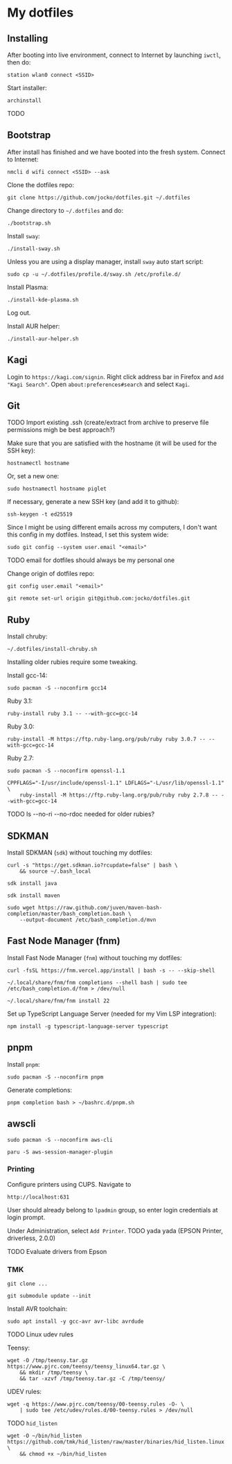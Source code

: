# My dotfiles

## Installing

After booting into live environment, connect to Internet by launching `iwctl`, then do:

    station wlan0 connect <SSID>

Start installer:

    archinstall

TODO

## Bootstrap

After install has finished and we have booted into the fresh system. Connect to
Internet:

    nmcli d wifi connect <SSID> --ask

Clone the dotfiles repo:

    git clone https://github.com/jocko/dotfiles.git ~/.dotfiles

Change directory to `~/.dotfiles` and do:

    ./bootstrap.sh

Install `sway`:

    ./install-sway.sh

Unless you are using a display manager, install `sway` auto start script:

    sudo cp -u ~/.dotfiles/profile.d/sway.sh /etc/profile.d/

Install Plasma:

    ./install-kde-plasma.sh

Log out.

Install AUR helper:

    ./install-aur-helper.sh

## Kagi

Login to `https://kagi.com/signin`. Right click address bar in Firefox and `Add
"Kagi Search"`. Open `about:preferences#search` and select `Kagi`.

## Git

TODO Import existing .ssh (create/extract from archive to preserve file permissions migh be best approach?)

Make sure that you are satisfied with the hostname (it will be used for
the SSH key):

    hostnamectl hostname

Or, set a new one:

    sudo hostnamectl hostname piglet

If necessary, generate a new SSH key (and add it to github):

    ssh-keygen -t ed25519

Since I might be using different emails across my computers, I don't want this
config in my dotfiles. Instead, I set this system wide:

    sudo git config --system user.email "<email>"

TODO email for dotfiles should always be my personal one

Change origin of dotfiles repo:

    git config user.email "<email>"

    git remote set-url origin git@github.com:jocko/dotfiles.git

## Ruby

Install chruby:

    ~/.dotfiles/install-chruby.sh

Installing older rubies require some tweaking.

Install gcc-14:

    sudo pacman -S --noconfirm gcc14

Ruby 3.1:

    ruby-install ruby 3.1 -- --with-gcc=gcc-14

Ruby 3.0:

    ruby-install -M https://ftp.ruby-lang.org/pub/ruby ruby 3.0.7 -- --with-gcc=gcc-14

Ruby 2.7:

    sudo pacman -S --noconfirm openssl-1.1

    CPPFLAGS="-I/usr/include/openssl-1.1" LDFLAGS="-L/usr/lib/openssl-1.1" \
        ruby-install -M https://ftp.ruby-lang.org/pub/ruby ruby 2.7.8 -- --with-gcc=gcc-14 

TODO Is --no-ri --no-rdoc needed for older rubies?

## SDKMAN

Install SDKMAN (`sdk`) without touching my dotfiles:

    curl -s "https://get.sdkman.io?rcupdate=false" | bash \
        && source ~/.bash_local

    sdk install java

    sdk install maven

    sudo wget https://raw.github.com/juven/maven-bash-completion/master/bash_completion.bash \
        --output-document /etc/bash_completion.d/mvn

## Fast Node Manager (fnm)

Install Fast Node Manager (`fnm`) without touching my dotfiles:

    curl -fsSL https://fnm.vercel.app/install | bash -s -- --skip-shell

    ~/.local/share/fnm/fnm completions --shell bash | sudo tee /etc/bash_completion.d/fnm > /dev/null

    ~/.local/share/fnm/fnm install 22

Set up TypeScript Language Server (needed for my Vim LSP integration):

    npm install -g typescript-language-server typescript

## pnpm

Install `pnpm`:

    sudo pacman -S --noconfirm pnpm

Generate completions:

    pnpm completion bash > ~/bashrc.d/pnpm.sh

## awscli

    sudo pacman -S --noconfirm aws-cli

    paru -S aws-session-manager-plugin

### Printing

Configure printers using CUPS. Navigate to

    http://localhost:631

User should already belong to `lpadmin` group, so enter login credentials at
login prompt.

Under Administration, select `Add Printer`. TODO yada yada (EPSON Printer, driverless, 2.0.0)

TODO Evaluate drivers from Epson

### TMK

    git clone ...

    git submodule update --init

Install AVR toolchain:

    sudo apt install -y gcc-avr avr-libc avrdude

TODO Linux udev rules

Teensy:

    wget -O /tmp/teensy.tar.gz https://www.pjrc.com/teensy/teensy_linux64.tar.gz \
        && mkdir /tmp/teensy \
        && tar -xzvf /tmp/teensy.tar.gz -C /tmp/teensy/

UDEV rules:

    wget -q https://www.pjrc.com/teensy/00-teensy.rules -O- \
        | sudo tee /etc/udev/rules.d/00-teensy.rules > /dev/null

TODO `hid_listen`

    wget -O ~/bin/hid_listen https://github.com/tmk/hid_listen/raw/master/binaries/hid_listen.linux \
        && chmod +x ~/bin/hid_listen

